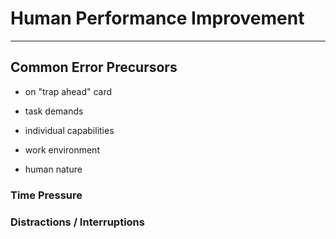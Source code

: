 # Human Performance Improvement
---

## Common Error Precursors

- on "trap ahead" card

- task demands
- individual capabilities
- work environment
- human nature

### Time Pressure

### Distractions / Interruptions
